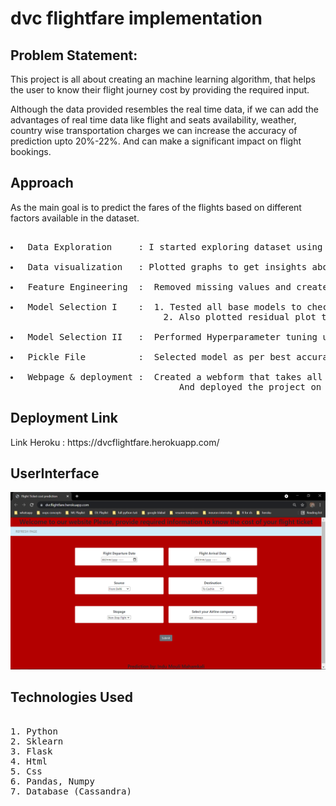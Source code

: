# dvc flightfare implementation
## Problem Statement:

<p>This project is all about creating an machine learning algorithm, that helps the user to know their flight journey cost by providing the required input. </p>

<p>Although the data provided resembles the real time data, if we can add the advantages of real time data like flight and seats availability, weather, country wise transportation charges we can increase the accuracy of prediction upto 20%-22%. And can make a significant impact on flight bookings. </p>

## Approach
<p>As the main goal is to predict the fares of the flights based on different factors available in the dataset.</p>
<pre> 
<li> Data Exploration     : I started exploring dataset using pandas,numpy,matplotlib and seaborn. </li>
<li> Data visualization   : Plotted graphs to get insights about dependent and independent variables. </li>
<li> Feature Engineering  :  Removed missing values and created new features as per insights.</li>
<li> Model Selection I    :  1. Tested all base models to check the base accuracy.
                             2. Also plotted residual plot to check whether a model is a good fit or not.</li>
<li> Model Selection II   :  Performed Hyperparameter tuning using gridsearchCV and randomizedSearchCV.</li>
<li> Pickle File          :  Selected model as per best accuracy and created pickle file using joblib .</li>
<li> Webpage & deployment :  Created a webform that takes all the necessary inputs from user and shows output.
                                And deployed the project on heroku</li></pre>

## Deployment Link
<p> Link Heroku : https://dvcflightfare.herokuapp.com/ </p>

## UserInterface
![plot](./images/interface.png)


## Technologies Used
<pre> 
1. Python 
2. Sklearn
3. Flask
4. Html
5. Css
6. Pandas, Numpy 
7. Database (Cassandra)

</pre>
